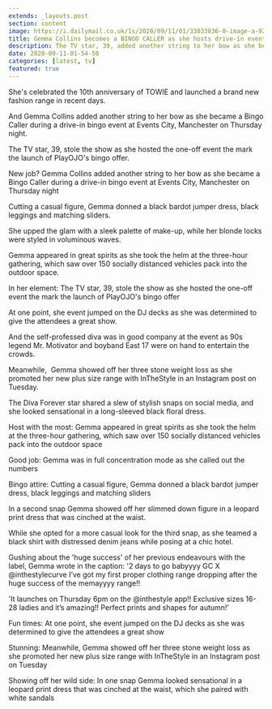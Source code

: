 ```yaml
---
extends: _layouts.post
section: content
image: https://i.dailymail.co.uk/1s/2020/09/11/01/33033836-0-image-a-92_1599782494823.jpg 
title: Gemma Collins becomes a BINGO CALLER as she hosts drive-in event in Manchester 
description: The TV star, 39, added another string to her bow as she became a Bingo Caller during a drive-in bingo event at Events City, Manchester on Thursday night. 
date: 2020-09-11-01-54-50 
categories: [latest, tv] 
featured: true 
--- 
```

She's celebrated the 10th anniversary of TOWIE and launched a brand new fashion range in recent days.

And Gemma Collins added another string to her bow as she became a Bingo Caller during a drive-in bingo event at Events City, Manchester on Thursday night.

The TV star, 39, stole the show as she hosted the one-off event the mark the launch of PlayOJO's bingo offer. 

New job? Gemma Collins added another string to her bow as she became a Bingo Caller during a drive-in bingo event at Events City, Manchester on Thursday night

Cutting a casual figure, Gemma donned a black bardot jumper dress, black leggings and matching sliders.

She upped the glam with a sleek palette of make-up, while her blonde locks were styled in voluminous waves. 

Gemma appeared in great spirits as she took the helm at the three-hour gathering, which saw over 150 socially distanced vehicles pack into the outdoor space.

In her element: The TV star, 39, stole the show as she hosted the one-off event the mark the launch of PlayOJO's bingo offer

At one point, she event jumped on the DJ decks as she was determined to give the attendees a great show. 

And the self-professed diva was in good company at the event as 90s legend Mr. Motivator and boyband East 17 were on hand to entertain the crowds. 

Meanwhile,  Gemma showed off her three stone weight loss as she promoted her new plus size range with InTheStyle in an Instagram post on Tuesday.

The Diva Forever star shared a slew of stylish snaps on social media, and she looked sensational in a long-sleeved black floral dress.

Host with the most: Gemma appeared in great spirits as she took the helm at the three-hour gathering, which saw over 150 socially distanced vehicles pack into the outdoor space

Good job: Gemma was in full concentration mode as she called out the numbers

Bingo attire: Cutting a casual figure, Gemma donned a black bardot jumper dress, black leggings and matching sliders

In a second snap Gemma showed off her slimmed down figure in a leopard print dress that was cinched at the waist.

While she opted for a more casual look for the third snap, as she teamed a black shirt with distressed denim jeans while posing at a chic hotel.

Gushing about the 'huge success' of her previous endeavours with the label, Gemma wrote in the caption: '2 days to go babyyyy GC X @inthestylecurve I’ve got my first proper clothing range dropping after the huge success of the memayyyy range!! 

'It launches on Thursday 6pm on the @inthestyle app!! Exclusive sizes 16-28 ladies and it’s amazing!! Perfect prints and shapes for autumn!' 

Fun times: At one point, she event jumped on the DJ decks as she was determined to give the attendees a great show

Stunning: Meanwhile, Gemma showed off her three stone weight loss as she promoted her new plus size range with InTheStyle in an Instagram post on Tuesday

Showing off her wild side: In one snap Gemma looked sensational in a leopard print dress that was cinched at the waist, which she paired with white sandals

